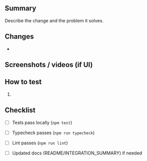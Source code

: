 ## Summary

Describe the change and the problem it solves.

## Changes
- 

## Screenshots / videos (if UI)

## How to test
1. 

## Checklist
- [ ] Tests pass locally (`npm test`)
- [ ] Typecheck passes (`npm run typecheck`)
- [ ] Lint passes (`npm run lint`)
- [ ] Updated docs (README/INTEGRATION_SUMMARY) if needed


